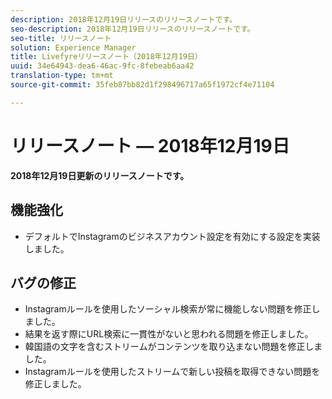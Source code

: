 ```yaml
---
description: 2018年12月19日リリースのリリースノートです。
seo-description: 2018年12月19日リリースのリリースノートです。
seo-title: リリースノート
solution: Experience Manager
title: Livefyreリリースノート（2018年12月19日）
uuid: 34e64943-dea6-46ac-9fc-8febeab6aa42
translation-type: tm+mt
source-git-commit: 35feb87bb82d1f298496717a65f1972cf4e71104

---
```



# リリースノート — 2018年12月19日

**2018年12月19日更新のリリースノートです。**

## 機能強化

* デフォルトでInstagramのビジネスアカウント設定を有効にする設定を実装しました。

## バグの修正

* Instagramルールを使用したソーシャル検索が常に機能しない問題を修正しました。
* 結果を返す際にURL検索に一貫性がないと思われる問題を修正しました。
* 韓国語の文字を含むストリームがコンテンツを取り込まない問題を修正しました。
* Instagramルールを使用したストリームで新しい投稿を取得できない問題を修正しました。
